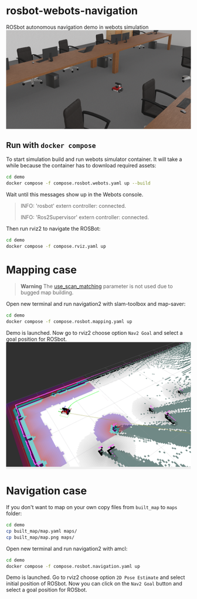 # rosbot-webots-navigation
ROSbot autonomous navigation demo in webots simulation
![ROSbot in webots simulator](.docs/rosbot.png)

## Run with `docker compose`
To start simulation build and run webots simulator container. It will take a while because the container has to download required assets:
```bash
cd demo
docker compose -f compose.rosbot.webots.yaml up --build
```

Wait until this messages show up in the Webots console.
> INFO: 'rosbot' extern controller: connected.
>
> INFO: 'Ros2Supervisor' extern controller: connected.

Then run rviz2 to navigate the ROSBot:
```bash
cd demo
docker compose -f compose.rviz.yaml up
```

# Mapping case
> **Warning**
> The [use_scan_matching](https://github.com/husarion/rosbot-webots-navigation/blob/dev/demo/config/slam_params.yaml#L31) parameter is not used due to bugged map building.

Open new terminal and run navigation2 with slam-toolbox and map-saver:
```bash
cd demo
docker compose -f compose.rosbot.mapping.yaml up
```

Demo is launched. Now go to rviz2 choose option `Nav2 Goal` and select a goal position for ROSbot.
![ROSbot in rviz2 is going to pose](.docs/go_to_pose.png)

# Navigation case
If you don't want to map on your own copy files from `built_map` to `maps` folder:
```bash
cd demo
cp built_map/map.yaml maps/
cp built_map/map.png maps/

```

Open new terminal and run navigation2 with amcl:
```bash
cd demo
docker compose -f compose.rosbot.navigation.yaml up
```

Demo is launched. Go to rviz2 choose option `2D Pose Estimate` and select initial position of ROSbot.
Now you can click on the `Nav2 Goal` button and select a goal position for ROSbot.